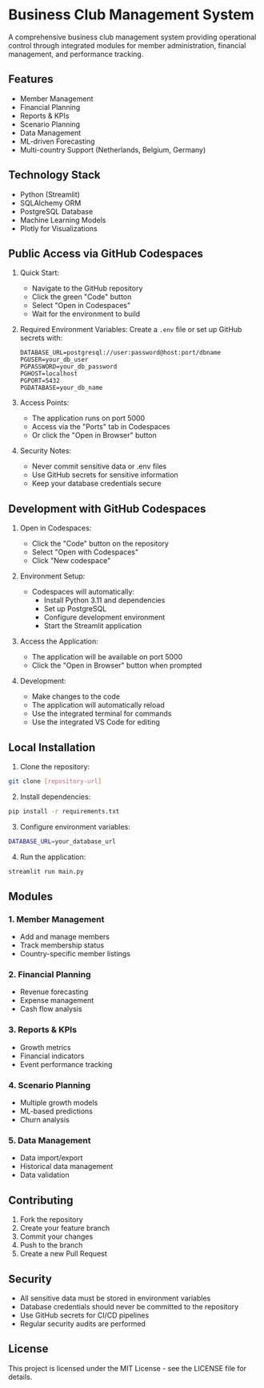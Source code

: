 # Business Club Management System

A comprehensive business club management system providing operational control through integrated modules for member administration, financial management, and performance tracking.

## Features

- Member Management
- Financial Planning
- Reports & KPIs
- Scenario Planning
- Data Management
- ML-driven Forecasting
- Multi-country Support (Netherlands, Belgium, Germany)

## Technology Stack

- Python (Streamlit)
- SQLAlchemy ORM
- PostgreSQL Database
- Machine Learning Models
- Plotly for Visualizations

## Public Access via GitHub Codespaces

1. Quick Start:
   - Navigate to the GitHub repository
   - Click the green "Code" button
   - Select "Open in Codespaces"
   - Wait for the environment to build

2. Required Environment Variables:
   Create a `.env` file or set up GitHub secrets with:
   ```
   DATABASE_URL=postgresql://user:password@host:port/dbname
   PGUSER=your_db_user
   PGPASSWORD=your_db_password
   PGHOST=localhost
   PGPORT=5432
   PGDATABASE=your_db_name
   ```

3. Access Points:
   - The application runs on port 5000
   - Access via the "Ports" tab in Codespaces
   - Or click the "Open in Browser" button

4. Security Notes:
   - Never commit sensitive data or .env files
   - Use GitHub secrets for sensitive information
   - Keep your database credentials secure

## Development with GitHub Codespaces

1. Open in Codespaces:
   - Click the "Code" button on the repository
   - Select "Open with Codespaces"
   - Click "New codespace"

2. Environment Setup:
   - Codespaces will automatically:
     - Install Python 3.11 and dependencies
     - Set up PostgreSQL
     - Configure development environment
     - Start the Streamlit application

3. Access the Application:
   - The application will be available on port 5000
   - Click the "Open in Browser" button when prompted

4. Development:
   - Make changes to the code
   - The application will automatically reload
   - Use the integrated terminal for commands
   - Use the integrated VS Code for editing

## Local Installation

1. Clone the repository:
```bash
git clone [repository-url]
```

2. Install dependencies:
```bash
pip install -r requirements.txt
```

3. Configure environment variables:
```bash
DATABASE_URL=your_database_url
```

4. Run the application:
```bash
streamlit run main.py
```

## Modules

### 1. Member Management
- Add and manage members
- Track membership status
- Country-specific member listings

### 2. Financial Planning
- Revenue forecasting
- Expense management
- Cash flow analysis

### 3. Reports & KPIs
- Growth metrics
- Financial indicators
- Event performance tracking

### 4. Scenario Planning
- Multiple growth models
- ML-based predictions
- Churn analysis

### 5. Data Management
- Data import/export
- Historical data management
- Data validation

## Contributing

1. Fork the repository
2. Create your feature branch
3. Commit your changes
4. Push to the branch
5. Create a new Pull Request

## Security

- All sensitive data must be stored in environment variables
- Database credentials should never be committed to the repository
- Use GitHub secrets for CI/CD pipelines
- Regular security audits are performed

## License

This project is licensed under the MIT License - see the LICENSE file for details.
